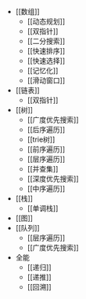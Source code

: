 - [[数组]]
	- [[动态规划]]
	- [[双指针]]
	- [[二分搜索]]
	- [[快速排序]]
	- [[快速选择]]
	- [[记忆化]]
	- [[滑动窗口]]
- [[链表]]
	- [[双指针]]
- [[树]]
	- [[广度优先搜索]]
	- [[后序遍历]]
	- [[trie树]]
	- [[前序遍历]]
	- [[层序遍历]]
	- [[并查集]]
	- [[深度优先搜索]]
	- [[中序遍历]]
- [[栈]]
	- [[单调栈]]
- [[图]]
- [[队列]]
	- [[层序遍历]]
	- [[广度优先搜索]]
- 全能
	- [[递归]]
	- [[递推]]
	- [[回溯]]